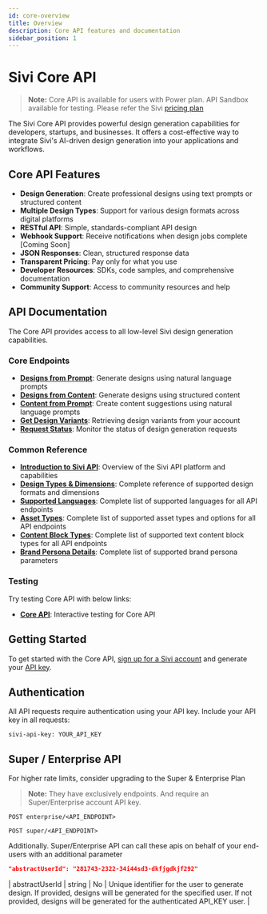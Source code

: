 ```yaml
---
id: core-overview
title: Overview
description: Core API features and documentation
sidebar_position: 1
---
```


# Sivi Core API

> **Note:** Core API is available for users with Power plan. API Sandbox available for testing. Please refer the Sivi [pricing plan](https://sivi.ai/pricing)

The Sivi Core API provides powerful design generation capabilities for developers, startups, and businesses. It offers a cost-effective way to integrate Sivi's AI-driven design generation into your applications and workflows.

## Core API Features

- **Design Generation**: Create professional designs using text prompts or structured content
- **Multiple Design Types**: Support for various design formats across digital platforms
- **RESTful API**: Simple, standards-compliant API design
- **Webhook Support**: Receive notifications when design jobs complete [Coming Soon]
- **JSON Responses**: Clean, structured response data
- **Transparent Pricing**: Pay only for what you use
- **Developer Resources**: SDKs, code samples, and comprehensive documentation
- **Community Support**: Access to community resources and help

## API Documentation

The Core API provides access to all low-level Sivi design generation capabilities.

### Core Endpoints

- **[Designs from Prompt](./designs-from-prompt)**: Generate designs using natural language prompts
- **[Designs from Content](./designs-from-content)**: Generate designs using structured content
- **[Content from Prompt](./content-from-prompt)**: Create content suggestions using natural language prompts
- **[Get Design Variants](./get-design-variants)**: Retrieving design variants from your account
- **[Request Status](./get-request-status)**: Monitor the status of design generation requests

### Common Reference

- **[Introduction to Sivi API](../overview)**: Overview of the Sivi API platform and capabilities
- **[Design Types & Dimensions](../common/design-types)**: Complete reference of supported design formats and dimensions
- **[Supported Languages](../common/supported-languages)**: Complete list of supported languages for all API endpoints
- **[Asset Types](../common/asset-types)**: Complete list of supported asset types and options for all API endpoints
- **[Content Block Types](../common/content-block-types)**: Complete list of supported text content block types for all API endpoints
- **[Brand Persona Details](../common/brand-persona-details)**: Complete list of supported brand persona parameters

### Testing

Try testing Core API with below links:

- **[Core API](/docs/sivi-api/swagger/core-api)**: Interactive testing for Core API
 
## Getting Started

To get started with the Core API, [sign up for a Sivi account](https://instant.sivi.ai) and generate your [API key](https://instant.sivi.ai/#/settings).

## Authentication

All API requests require authentication using your API key. Include your API key in all requests:

```http
sivi-api-key: YOUR_API_KEY
```

<!-- ## Core API Rate Limits

| Endpoint | Rate Limit | Burst Limit |
|----------|------------|-------------|
| Design Generation | 30 requests/minute | 6 requests |
| Job Status | 12 requests/minute | 24 requests |
| Content Suggestions | 30 requests/minute | 60 requests | 

For higher rate limits, consider upgrading to the Enterprise Plan


-->
## Super / Enterprise API
For higher rate limits, consider upgrading to the Super & Enterprise Plan
> **Note:** They have exclusively endpoints. And require an Super/Enterprise account API key.

```http
POST enterprise/<API_ENDPOINT>
```

```http
POST super/<API_ENDPOINT>
```

Additionally. Super/Enterprise API can call these apis on behalf of your end-users with an additional parameter

```json
"abstractUserId": "281743-2322-34i44sd3-dkfjgdkjf292"
```
| abstractUserId | string | No | Unique identifier for the user to generate design. If provided, designs will be generated for the specified user. If not provided, designs will be generated for the authenticated API_KEY user. |

<!-- Check out [Enterprise API](../enterprise-api/overview) for more details. -->